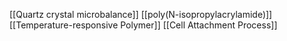 [[Quartz crystal microbalance]]
[[poly(N-isopropylacrylamide)]]
[[Temperature-responsive Polymer]]
[[Cell Attachment Process]]
